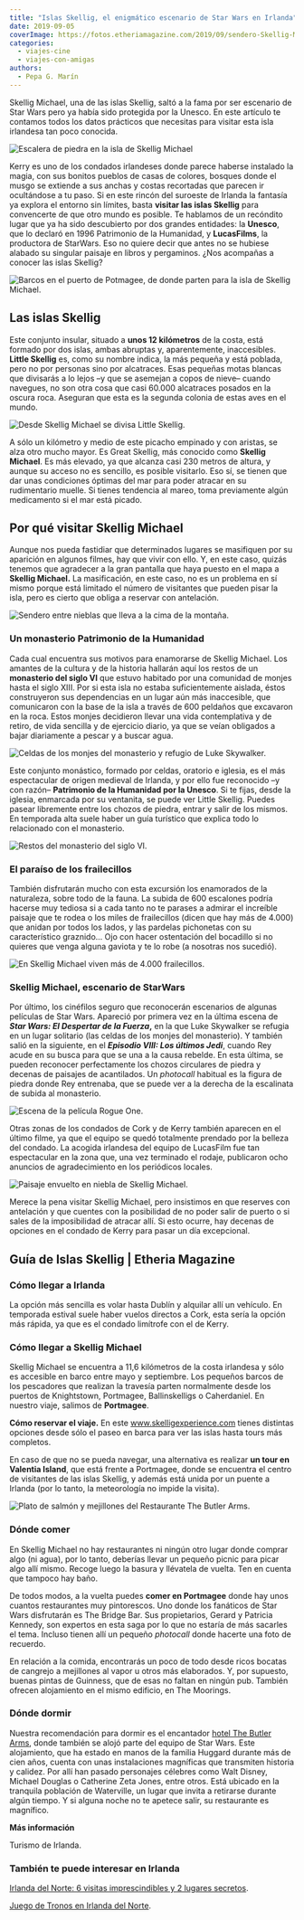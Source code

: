 ```yaml
---
title: "Islas Skellig, el enigmático escenario de Star Wars en Irlanda"
date: 2019-09-05
coverImage: https://fotos.etheriamagazine.com/2019/09/sendero-Skellig-Michael.jpg
categories: 
  - viajes-cine
  - viajes-con-amigas
authors: 
  - Pepa G. Marín
---
```


Skellig Michael, una de las islas Skellig, saltó a la fama por ser escenario de Star 
Wars pero ya había sido protegida por la Unesco. En este artículo te contamos todos los 
datos prácticos que necesitas para visitar esta isla irlandesa tan poco conocida. 

![Escalera de piedra en la isla de Skellig Michael](https://fotos.etheriamagazine.com/2019/09/viaje-irlanda-Skellig-Michael-ultimo-tramo.jpg "600 peldaños separan la base del islote del monasterio. ©PG")

Kerry es uno de los condados irlandeses donde parece haberse instalado la magia, con sus 
bonitos pueblos de casas de colores, bosques donde el musgo se extiende a sus anchas y 
costas recortadas que parecen ir ocultándose a tu paso. Si en este rincón del suroeste 
de Irlanda la fantasía ya explora el entorno sin límites, basta **visitar las islas 
Skellig** para convencerte de que otro mundo es posible. Te hablamos de un recóndito 
lugar que ya ha sido descubierto por dos grandes entidades: la **Unesco**, que lo 
declaró en 1996 Patrimonio de la Humanidad, y **LucasFilms**, la productora de StarWars. 
Eso no quiere decir que antes no se hubiese alabado su singular paisaje en libros y 
pergaminos. ¿Nos acompañas a conocer las islas Skellig? 

![Barcos en el puerto de Potmagee, de donde parten para la isla de Skellig Michael.](https://fotos.etheriamagazine.com/2019/09/viaje-irlanda-Pormagee-puerto.jpg "De Potmagee salen los barcos a Skellig Michael. ©PG")

## Las islas Skellig

Este conjunto insular, situado a **unos 12 kilómetros** de la costa, está formado por 
dos islas, ambas abruptas y, aparentemente, inaccesibles. **Little Skellig** es, como su 
nombre indica, la más pequeña y está poblada, pero no por personas sino por alcatraces. 
Esas pequeñas motas blancas que divisarás a lo lejos –y que se asemejan a copos de 
nieve– cuando navegues, no son otra cosa que casi 60.000 alcatraces posados en la oscura 
roca. Aseguran que esta es la segunda colonia de estas aves en el mundo. 

![Desde Skellig Michael se divisa Little Skellig.](https://fotos.etheriamagazine.com/2019/09/viaje-irlanda-dos-islas-Skellig.jpg "Desde Skellig Michael se divisa Little Skellig. ©PG")

A sólo un kilómetro y medio de este picacho empinado y con aristas, se alza otro mucho 
mayor. Es Great Skellig, más conocido como **Skellig Michael**. Es más elevado, ya que 
alcanza casi 230 metros de altura, y aunque su acceso no es sencillo, es posible 
visitarlo. Eso sí, se tienen que dar unas condiciones óptimas del mar para poder atracar 
en su rudimentario muelle. Si tienes tendencia al mareo, toma previamente algún 
medicamento si el mar está picado. 

## Por qué visitar Skellig Michael

Aunque nos pueda fastidiar que determinados lugares se masifiquen por su aparición en 
algunos filmes, hay que vivir con ello. Y, en este caso, quizás tenemos que agradecer a 
la gran pantalla que haya puesto en el mapa a **Skellig Michael.** La masificación, en 
este caso, no es un problema en sí mismo porque está limitado el número de visitantes 
que pueden pisar la isla, pero es cierto que obliga a reservar con antelación. 

![Sendero entre nieblas que lleva a la cima de la montaña.](https://fotos.etheriamagazine.com/2019/09/sendero-Skellig-Michael.jpg "Hay que tener precaución porque el sendero transcurre junto al acantilado. ©PG")

### Un monasterio Patrimonio de la Humanidad

Cada cual encuentra sus motivos para enamorarse de Skellig Michael. Los amantes de la 
cultura y de la historia hallarán aquí los restos de un **monasterio del siglo VI** que 
estuvo habitado por una comunidad de monjes hasta el siglo XIII. Por si esta isla no 
estaba suficientemente aislada, éstos construyeron sus dependencias en un lugar aún más 
inaccesible, que comunicaron con la base de la isla a través de 600 peldaños que 
excavaron en la roca. Estos monjes decidieron llevar una vida contemplativa y de retiro, 
de vida sencilla y de ejercicio diario, ya que se veían obligados a bajar diariamente a 
pescar y a buscar agua. 

![Celdas de los monjes del monasterio y refugio de Luke Skywalker.](https://fotos.etheriamagazine.com/2019/09/chozos-piedra-monasterio-Skellig-Michael.jpg "Celdas de los monjes del monasterio y refugio de Luke Skywalker. ©PG")

Este conjunto monástico, formado por celdas, oratorio e iglesia, es el más espectacular 
de origen medieval de Irlanda, y por ello fue reconocido –y con razón– **Patrimonio de 
la Humanidad por la Unesco**. Si te fijas, desde la iglesia, enmarcada por su ventanita, 
se puede ver Little Skellig. Puedes pasear libremente entre los chozos de piedra, entrar 
y salir de los mismos. En temporada alta suele haber un guía turístico que explica todo 
lo relacionado con el monasterio. 

![Restos del monasterio del siglo VI.](https://fotos.etheriamagazine.com/2019/09/irlanda-Skellig-Michael-Ruinas-Monasterio.jpg "Restos del monasterio del siglo VI. ©PG")

### El paraíso de los frailecillos

También disfrutarán mucho con esta excursión los enamorados de la naturaleza, sobre todo 
de la fauna. La subida de 600 escalones podría hacerse muy tediosa si a cada tanto no te 
parases a admirar el increíble paisaje que te rodea o los miles de frailecillos (dicen 
que hay más de 4.000) que anidan por todos los lados, y las pardelas pichonetas con su 
característico graznido... Ojo con hacer ostentación del bocadillo si no quieres que 
venga alguna gaviota y te lo robe (a nosotras nos sucedió). 

![En Skellig Michael viven más de 4.000 frailecillos.](https://fotos.etheriamagazine.com/2019/09/viaje-irlanda-Skellig-Michael-frailecillo.jpg "En Skellig Michael viven más de 4.000 frailecillos. ©PG")

### Skellig Michael, escenario de StarWars

Por último, los cinéfilos seguro que reconocerán escenarios de algunas películas de Star 
Wars. Apareció por primera vez en la última escena de **_Star Wars: El Despertar de la 
Fuerza_,** en la que Luke Skywalker se refugia en un lugar solitario (las celdas de los 
monjes del monasterio). Y también salió en la siguiente, en el _**Episodio VIII: Los 
últimos Jedi**_, cuando Rey acude en su busca para que se una a la causa rebelde. En 
esta última, se pueden reconocer perfectamente los chozos circulares de piedra y decenas 
de paisajes de acantilados. Un _photocall_ habitual es la figura de piedra donde Rey 
entrenaba, que se puede ver a la derecha de la escalinata de subida al monasterio. 

![Escena de la película Rogue One.](https://fotos.etheriamagazine.com/2019/09/rey-skellig-michael.jpg "©LucasFilm.")

Otras zonas de los condados de Cork y de Kerry también aparecen en el último filme, ya 
que el equipo se quedó totalmente prendado por la belleza del condado. La acogida 
irlandesa del equipo de LucasFilm fue tan espectacular en la zona que, una vez terminado 
el rodaje, publicaron ocho anuncios de agradecimiento en los periódicos locales. 

![Paisaje envuelto en niebla de Skellig Michael.](https://fotos.etheriamagazine.com/2019/09/irlanda-paisaje-Skellig-Michael.jpg "Paisaje envuelto en niebla de Skellig Michael. ©PG")

Merece la pena visitar Skellig Michael, pero insistimos en que reserves con antelación y 
que cuentes con la posibilidad de no poder salir de puerto o si sales de la 
imposibilidad de atracar allí. Si esto ocurre, hay decenas de opciones en el condado de 
Kerry para pasar un día excepcional. 

## Guía de Islas Skellig | Etheria Magazine

### Cómo llegar a Irlanda

La opción más sencilla es volar hasta Dublín y alquilar allí un vehículo. En temporada 
estival suele haber vuelos directos a Cork, esta sería la opción más rápida, ya que es 
el condado limítrofe con el de Kerry. 

### Cómo llegar a Skellig Michael

Skellig Michael se encuentra a 11,6 kilómetros de la costa irlandesa y sólo es accesible 
en barco entre mayo y septiembre. Los pequeños barcos de los pescadores que realizan la 
travesía parten normalmente desde los puertos de Knightstown, Portmagee, Ballinskelligs 
o Caherdaniel. En nuestro viaje, salimos de **Portmagee**. 

**Cómo reservar el viaje.** En este www.skelligexperience.com tienes distintas opciones 
desde sólo el paseo en barca para ver las islas hasta tours más completos. 

En caso de que no se pueda navegar, una alternativa es realizar **un tour en Valentia 
Island**, que está frente a Portmagee, donde se encuentra el centro de visitantes de las 
islas Skellig, y además está unida por un puente a Irlanda (por lo tanto, la 
meteorología no impide la visita). 

![Plato de salmón y mejillones del Restaurante The Butler Arms.](https://fotos.etheriamagazine.com/2019/09/restaurante-the-butler-arms.jpg "Restaurante The Butler Arms.")

### Dónde comer

En Skellig Michael no hay restaurantes ni ningún otro lugar donde comprar algo (ni 
agua), por lo tanto, deberías llevar un pequeño picnic para picar algo allí mismo. 
Recoge luego la basura y llévatela de vuelta. Ten en cuenta que tampoco hay baño. 

De todos modos, a la vuelta puedes **comer en Portmagee** donde hay unos cuantos 
restaurantes muy pintorescos. Uno donde los fanáticos de Star Wars disfrutarán es The 
Bridge Bar. Sus propietarios, Gerard y Patricia Kennedy, son expertos en esta saga por 
lo que no estaría de más sacarles el tema. Incluso tienen allí un pequeño _photocall_ 
donde hacerte una foto de recuerdo. 

En relación a la comida, encontrarás un poco de todo desde ricos bocatas de cangrejo a 
mejillones al vapor u otros más elaborados. Y, por supuesto, buenas pintas de Guinness, 
que de esas no faltan en ningún pub. También ofrecen alojamiento en el mismo edificio, 
en The Moorings. 

### Dónde dormir

Nuestra recomendación para dormir es el encantador [hotel The Butler 
Arms](https://www.butlerarms.com/), donde también se alojó parte del equipo de Star 
Wars. Este alojamiento, que ha estado en manos de la familia Huggard durante más de cien 
años, cuenta con unas instalaciones magníficas que transmiten historia y calidez. Por 
allí han pasado personajes célebres como Walt Disney, Michael Douglas o Catherine Zeta 
Jones, entre otros. Está ubicado en la tranquila población de Waterville, un lugar que 
invita a retirarse durante algún tiempo. Y si alguna noche no te apetece salir, su 
restaurante es magnífico. 

**Más información** 

Turismo de Irlanda. 

### También te puede interesar en Irlanda

[Irlanda del Norte: 6 visitas imprescindibles y 2 lugares 
secretos](https://etheriamagazine.com/2021/05/31/8-visitas-increibles-en-irlanda-del-norte/). 

[Juego de Tronos en Irlanda del 
Norte](https://etheriamagazine.com/2018/07/02/juego-de-tronos-en-irlanda-del-norte/).
